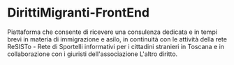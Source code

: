 # DirittiMigranti-FrontEnd
Piattaforma che consente di ricevere una consulenza dedicata e in tempi brevi in materia di immigrazione e asilo, in continuità con le attività della rete ReSISTo - Rete di Sportelli informativi per i cittadini stranieri in Toscana e in collaborazione con i giuristi dell'associazione L'altro diritto.

